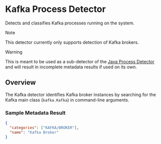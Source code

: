 # Kafka Process Detector

Detects and classifies Kafka processes running on the system.

> [!NOTE]
> This detector currently only supports detection of Kafka brokers.

> [!WARNING]
> This is meant to be used as a sub-detector of the [Java Process Detector](../java) and will result in incomplete metadata
> results if used on its own.

## Overview

The Kafka detector identifies Kafka broker instances by searching for the Kafka main class (`kafka.Kafka`) in command-line arguments.

### Sample Metadata Result
```json
{
  "categories": ["KAFKA/BROKER"],
  "name": "Kafka Broker"
}
```
